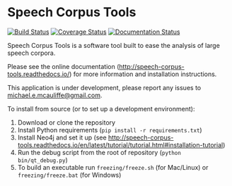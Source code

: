 Speech Corpus Tools
===================

[![Build Status](https://travis-ci.org/MontrealCorpusTools/speechcorpustools.svg?branch=master)](https://travis-ci.org/MontrealCorpusTools/speechcorpustools)
[![Coverage Status](https://coveralls.io/repos/MontrealCorpusTools/speechcorpustools/badge.svg?branch=master&service=github)](https://coveralls.io/github/MontrealCorpusTools/speechcorpustools?branch=master)
[![Documentation Status](https://readthedocs.org/projects/speech-corpus-tools/badge/?version=latest)](http://speech-corpus-tools.readthedocs.org/en/latest/?badge=latest)

Speech Corpus Tools is a software tool built to ease the analysis of large speech corpora.

Please see the online documentation (http://speech-corpus-tools.readthedocs.io/) for more information and installation instructions.

This application is under development, please report any issues to
michael.e.mcauliffe@gmail.com.

To install from source (or to set up a development environment):

1. Download or clone the repository
2. Install Python requirements (`pip install -r requirements.txt`)
3. Install Neo4j and set it up (see http://speech-corpus-tools.readthedocs.io/en/latest/tutorial/tutorial.html#installation-tutorial)
4. Run the debug script from the root of repository (`python bin/qt_debug.py`)
5. To build an executable run `freezing/freeze.sh` (for Mac/Linux) or `freezing/freeze.bat` (for Windows)
